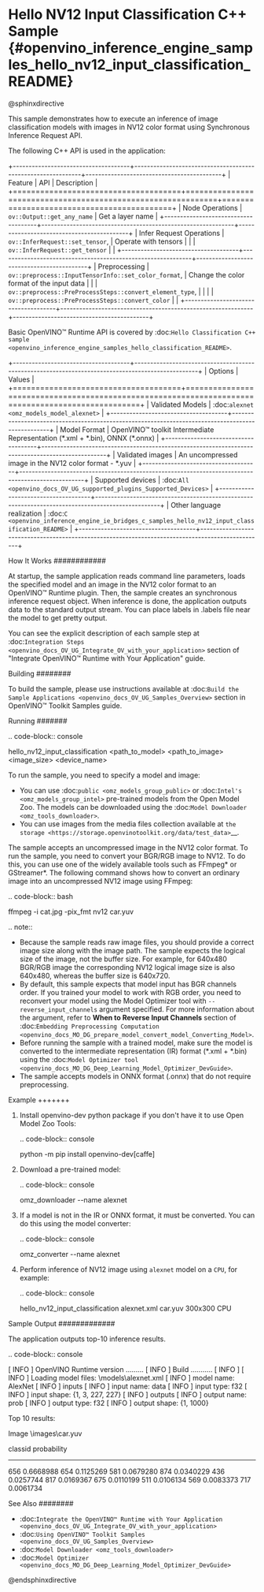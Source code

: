 # Hello NV12 Input Classification C++ Sample {#openvino_inference_engine_samples_hello_nv12_input_classification_README}

@sphinxdirective

This sample demonstrates how to execute an inference of image classification models with images in NV12 color format using Synchronous Inference Request API.

The following C++ API is used in the application:

+-------------------------------------+-------------------------------------------------------------+-------------------------------------------+
| Feature                             | API                                                         | Description                               |
+=====================================+=============================================================+===========================================+
| Node Operations                     | ``ov::Output::get_any_name``                                | Get a layer name                          |
+-------------------------------------+-------------------------------------------------------------+-------------------------------------------+
| Infer Request Operations            | ``ov::InferRequest::set_tensor``,                           | Operate with tensors                      |
|                                     | ``ov::InferRequest::get_tensor``                            |                                           |
+-------------------------------------+-------------------------------------------------------------+-------------------------------------------+
| Preprocessing                       | ``ov::preprocess::InputTensorInfo::set_color_format``,      | Change the color format of the input data |
|                                     | ``ov::preprocess::PreProcessSteps::convert_element_type``,  |                                           |
|                                     | ``ov::preprocess::PreProcessSteps::convert_color``          |                                           |
+-------------------------------------+-------------------------------------------------------------+-------------------------------------------+


Basic OpenVINO™ Runtime API is covered by :doc:`Hello Classification C++ sample <openvino_inference_engine_samples_hello_classification_README>`.

+-------------------------------------+--------------------------------------------------------------------------------------------------+
| Options                             | Values                                                                                           |
+=====================================+==================================================================================================+
| Validated Models                    | :doc:`alexnet <omz_models_model_alexnet>`                                                        |
+-------------------------------------+--------------------------------------------------------------------------------------------------+
| Model Format                        | OpenVINO™ toolkit Intermediate Representation (\*.xml + \*.bin), ONNX (\*.onnx)                  |
+-------------------------------------+--------------------------------------------------------------------------------------------------+
| Validated images                    | An uncompressed image in the NV12 color format - \*.yuv                                          |
+-------------------------------------+--------------------------------------------------------------------------------------------------+
| Supported devices                   | :doc:`All <openvino_docs_OV_UG_supported_plugins_Supported_Devices>`                             |
+-------------------------------------+--------------------------------------------------------------------------------------------------+
| Other language realization          | :doc:`C <openvino_inference_engine_ie_bridges_c_samples_hello_nv12_input_classification_README>` |
+-------------------------------------+--------------------------------------------------------------------------------------------------+

How It Works
############

At startup, the sample application reads command line parameters, loads the specified model and an image in the NV12 color format to an OpenVINO™ Runtime plugin. Then, the sample creates an synchronous inference request object. When inference is done, the application outputs data to the standard output stream. You can place labels in .labels file near the model to get pretty output.

You can see the explicit description of each sample step at :doc:`Integration Steps <openvino_docs_OV_UG_Integrate_OV_with_your_application>` section of "Integrate OpenVINO™ Runtime with Your Application" guide.

Building
########

To build the sample, please use instructions available at :doc:`Build the Sample Applications <openvino_docs_OV_UG_Samples_Overview>` section in OpenVINO™ Toolkit Samples guide.

Running
#######

.. code-block:: console
   
   hello_nv12_input_classification <path_to_model> <path_to_image> <image_size> <device_name>

To run the sample, you need to specify a model and image:
- You can use :doc:`public <omz_models_group_public>` or :doc:`Intel's <omz_models_group_intel>` pre-trained models from the Open Model Zoo. The models can be downloaded using the :doc:`Model Downloader <omz_tools_downloader>`.
- You can use images from the media files collection available at `the storage <https://storage.openvinotoolkit.org/data/test_data>`__.

The sample accepts an uncompressed image in the NV12 color format. To run the sample, you need to convert your BGR/RGB image to NV12. To do this, you can use one of the widely available tools such as FFmpeg\* or GStreamer\*. The following command shows how to convert an ordinary image into an uncompressed NV12 image using FFmpeg:

.. code-block:: bash
   
   ffmpeg -i cat.jpg -pix_fmt nv12 car.yuv


.. note::
  
   - Because the sample reads raw image files, you should provide a correct image size along with the image path. The sample expects the logical size of the image, not the buffer size. For example, for 640x480 BGR/RGB image the corresponding NV12 logical image size is also 640x480, whereas the buffer size is 640x720.
   - By default, this sample expects that model input has BGR channels order. If you trained your model to work with RGB order, you need to reconvert your model using the Model Optimizer tool with ``--reverse_input_channels`` argument specified. For more information about the argument, refer to **When to Reverse Input Channels** section of :doc:`Embedding Preprocessing Computation <openvino_docs_MO_DG_prepare_model_convert_model_Converting_Model>`.
   - Before running the sample with a trained model, make sure the model is converted to the intermediate representation (IR) format (\*.xml + \*.bin) using the :doc:`Model Optimizer tool <openvino_docs_MO_DG_Deep_Learning_Model_Optimizer_DevGuide>`.
   - The sample accepts models in ONNX format (.onnx) that do not require preprocessing.

Example
+++++++

1. Install openvino-dev python package if you don't have it to use Open Model Zoo Tools:
   
   .. code-block:: console
      
      python -m pip install openvino-dev[caffe]

2. Download a pre-trained model:

   .. code-block:: console
      
      omz_downloader --name alexnet

3. If a model is not in the IR or ONNX format, it must be converted. You can do this using the model converter:
   
   .. code-block:: console
      
      omz_converter --name alexnet

4. Perform inference of NV12 image using ``alexnet`` model on a ``CPU``, for example:
   
   .. code-block:: console
      
      hello_nv12_input_classification alexnet.xml car.yuv 300x300 CPU


Sample Output
#############

The application outputs top-10 inference results.

.. code-block:: console
   
   [ INFO ] OpenVINO Runtime version ......... <version>
   [ INFO ] Build ........... <build>
   [ INFO ]
   [ INFO ] Loading model files: \models\alexnet.xml
   [ INFO ] model name: AlexNet
   [ INFO ]     inputs
   [ INFO ]         input name: data
   [ INFO ]         input type: f32
   [ INFO ]         input shape: {1, 3, 227, 227}
   [ INFO ]     outputs
   [ INFO ]         output name: prob
   [ INFO ]         output type: f32
   [ INFO ]         output shape: {1, 1000}
   
   Top 10 results:
   
   Image \images\car.yuv
   
   classid probability
   ------- -----------
   656     0.6668988
   654     0.1125269
   581     0.0679280
   874     0.0340229
   436     0.0257744
   817     0.0169367
   675     0.0110199
   511     0.0106134
   569     0.0083373
   717     0.0061734


See Also
########

- :doc:`Integrate the OpenVINO™ Runtime with Your Application <openvino_docs_OV_UG_Integrate_OV_with_your_application>`
- :doc:`Using OpenVINO™ Toolkit Samples <openvino_docs_OV_UG_Samples_Overview>`
- :doc:`Model Downloader <omz_tools_downloader>`
- :doc:`Model Optimizer <openvino_docs_MO_DG_Deep_Learning_Model_Optimizer_DevGuide>`

@endsphinxdirective

